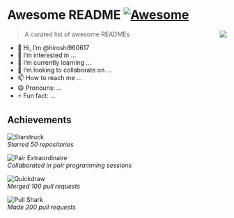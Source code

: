 # Awesome README [![Awesome](https://cdn.jsdelivr.net/gh/sindresorhus/awesome@d7305f38d29fed78fa85652e3a63e154dd8e8829/media/badge.svg)](https://github.com/hiroshi960617/awesome#readme)
> A curated list of awesome READMEs
> <img src="icon.png" align="right"/>

- 👋 Hi, I’m @hiroshi960617
- 👀 I’m interested in ...
- 🌱 I’m currently learning ...
- 💞️ I’m looking to collaborate on ...
- 📫 How to reach me ...
- 😄 Pronouns: ...
- ⚡ Fun fact: ...


## Achievements

![Starstruck](https://hiroshi960617.com/path-to-starstruck-badge.png)  
*Starred 50 repositories*

![Pair Extraordinaire](https://hiroshi960617.com/path-to-pair-extraordinaire-badge.png)  
*Collaborated in pair programming sessions*

![Quickdraw](https://hiroshi960617/path-to-quickdraw-badge.png)  
*Merged 100 pull requests*

![Pull Shark](https://hiroshi960617/path-to-pull-shark-badge.png)  
*Made 200 pull requests*
<!---
hiroshi960617/hiroshi960617 is a ✨ special ✨ repository because its `README.md` (this file) appears on your GitHub profile.
You can click the Preview link to take a look at your changes.
--->
